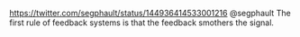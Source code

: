 https://twitter.com/segphault/status/144936414533001216 @segphault The first rule of feedback systems is that the feedback smothers the signal.